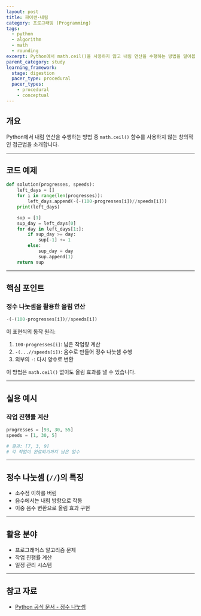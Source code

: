 ```yaml
---
layout: post
title: 파이썬-내림
category: 프로그래밍 (Programming)
tags:
  - python
  - algorithm
  - math
  - rounding
excerpt: Python에서 math.ceil()을 사용하지 않고 내림 연산을 수행하는 방법을 알아봅니다.
parent_category: study
learning_framework:
  stage: digestion
  pacer_type: procedural
  pacer_types:
    - procedural
    - conceptual
---
```


## 개요

Python에서 내림 연산을 수행하는 방법 중 `math.ceil()` 함수를 사용하지 않는 창의적인 접근법을 소개합니다.

---

## 코드 예제

```python
def solution(progresses, speeds):
    left_days = []
    for i in range(len(progresses)):
        left_days.append(-(-(100-progresses[i])//speeds[i]))
    print(left_days)

    sup = [1]
    sup_day = left_days[0]
    for day in left_days[1:]:
        if sup_day >= day:
            sup[-1] += 1
        else:
            sup_day = day
            sup.append(1)
    return sup
```

---

## 핵심 포인트

### 정수 나눗셈을 활용한 올림 연산

```python
-(-(100-progresses[i])//speeds[i])
```

이 표현식의 동작 원리:

1. `100-progresses[i]`: 남은 작업량 계산
2. `-(...//speeds[i])`: 음수로 만들어 정수 나눗셈 수행
3. 외부의 `-`: 다시 양수로 변환

이 방법은 `math.ceil()` 없이도 올림 효과를 낼 수 있습니다.

---

## 실용 예시

### 작업 진행률 계산

```python
progresses = [93, 30, 55]
speeds = [1, 30, 5]

# 결과: [7, 3, 9]
# 각 작업이 완료되기까지 남은 일수
```

---

## 정수 나눗셈 (`//`)의 특징

- 소수점 이하를 버림
- 음수에서는 내림 방향으로 작동
- 이중 음수 변환으로 올림 효과 구현

---

## 활용 분야

- 프로그래머스 알고리즘 문제
- 작업 진행률 계산
- 일정 관리 시스템

---

## 참고 자료

- [Python 공식 문서 - 정수 나눗셈](https://docs.python.org/3/reference/expressions.html#binary-arithmetic-operations)
